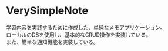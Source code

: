 # VerySimpleNote

学習内容を実践するために作成した、単純なメモアプリケーション。  
ローカルのDBを使用し、基本的なCRUD操作を実装している。  
また、簡単な通知機能を実装している。  

